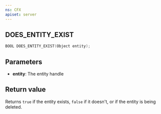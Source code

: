 ```yaml
---
ns: CFX
apiset: server
---
```

## DOES_ENTITY_EXIST

```c
BOOL DOES_ENTITY_EXIST(Object entity);
```


## Parameters
* **entity**: The entity handle

## Return value
Returns `true` if the entity exists, `false` if it doesn't, or if the entity is being deleted.
